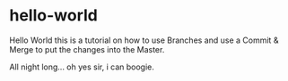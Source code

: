 # hello-world
Hello World
this is a tutorial on how to use Branches and use a Commit & Merge to put the changes into the Master.

All night long... oh yes sir, i can boogie.

